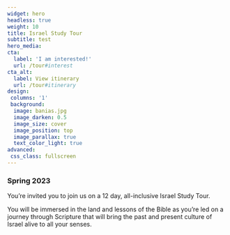 ```yaml
---
widget: hero
headless: true
weight: 10
title: Israel Study Tour
subtitle: test
hero_media: 
cta:
  label: 'I am interested!'
  url: /tour#interest
cta_alt:
  label: View itinerary
  url: /tour#itinerary
design:
 columns: '1'
 background:
  image: banias.jpg
  image_darken: 0.5
  image_size: cover
  image_position: top
  image_parallax: true
  text_color_light: true
advanced:
 css_class: fullscreen
---
```



### Spring 2023

You’re invited you to join us on a 12 day, all-inclusive Israel Study Tour.

You will be immersed in the land and lessons of the Bible as you’re led on a journey through Scripture that will bring the past and present culture of Israel alive to all your senses.

